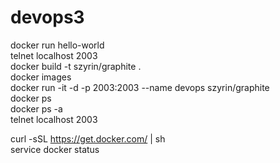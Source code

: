# devops3  
docker run hello-world  
telnet localhost 2003  
docker build -t szyrin/graphite .  
docker images  
docker run -it -d -p 2003:2003 --name devops szyrin/graphite  
docker ps  
docker ps -a  
telnet localhost 2003  

curl -sSL https://get.docker.com/ | sh  
service docker status
